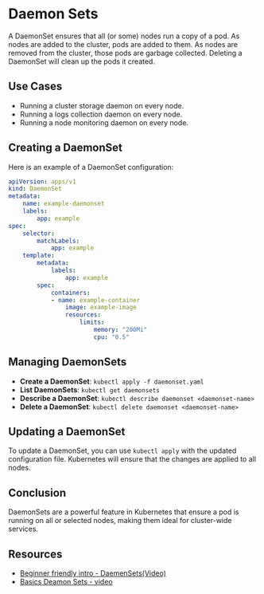 # Daemon Sets

A DaemonSet ensures that all (or some) nodes run a copy of a pod. As nodes are added to the cluster, pods are added to them. As nodes are removed from the cluster, those pods are garbage collected. Deleting a DaemonSet will clean up the pods it created.

## Use Cases

- Running a cluster storage daemon on every node.
- Running a logs collection daemon on every node.
- Running a node monitoring daemon on every node.

## Creating a DaemonSet

Here is an example of a DaemonSet configuration:

```yaml
apiVersion: apps/v1
kind: DaemonSet
metadata:
    name: example-daemonset
    labels:
        app: example
spec:
    selector:
        matchLabels:
            app: example
    template:
        metadata:
            labels:
                app: example
        spec:
            containers:
            - name: example-container
                image: example-image
                resources:
                    limits:
                        memory: "200Mi"
                        cpu: "0.5"
```

## Managing DaemonSets

- **Create a DaemonSet**: `kubectl apply -f daemonset.yaml`
- **List DaemonSets**: `kubectl get daemonsets`
- **Describe a DaemonSet**: `kubectl describe daemonset <daemonset-name>`
- **Delete a DaemonSet**: `kubectl delete daemonset <daemonset-name>`

## Updating a DaemonSet

To update a DaemonSet, you can use `kubectl apply` with the updated configuration file. Kubernetes will ensure that the changes are applied to all nodes.

## Conclusion

DaemonSets are a powerful feature in Kubernetes that ensure a pod is running on all or selected nodes, making them ideal for cluster-wide services.


## Resources

- [Beginner friendly intro - DaemenSets(Video)](https://www.youtube.com/watch?v=49jgQADF638)
- [Basics Deamon Sets - video](https://www.youtube.com/watch?v=cdY67JqGbIc)